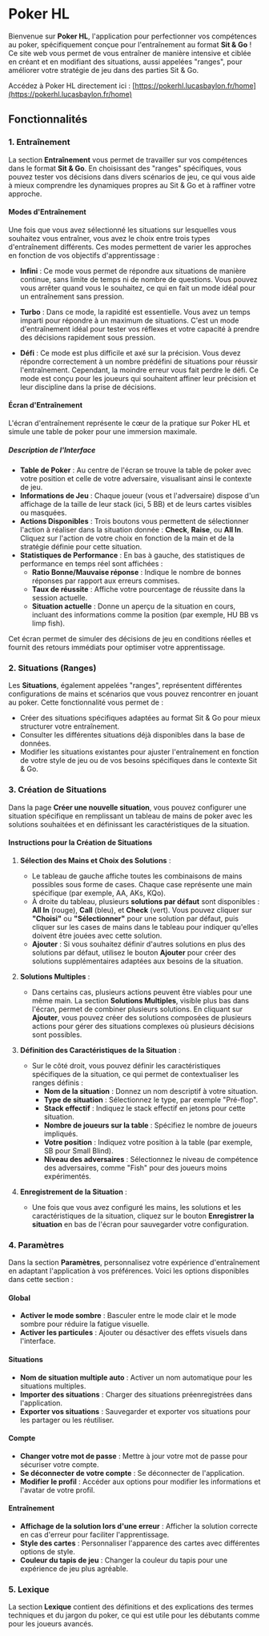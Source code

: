 # Poker HL

Bienvenue sur **Poker HL**, l'application pour perfectionner vos compétences au poker, spécifiquement conçue pour l'entraînement au format **Sit & Go** ! Ce site web vous permet de vous entraîner de manière intensive et ciblée en créant et en modifiant des situations, aussi appelées "ranges", pour améliorer votre stratégie de jeu dans des parties Sit & Go.

Accédez à Poker HL directement ici : [https://pokerhl.lucasbaylon.fr/home](https://pokerhl.lucasbaylon.fr/home)

## Fonctionnalités

### 1. Entraînement

La section **Entraînement** vous permet de travailler sur vos compétences dans le format **Sit & Go**. En choisissant des "ranges" spécifiques, vous pouvez tester vos décisions dans divers scénarios de jeu, ce qui vous aide à mieux comprendre les dynamiques propres au Sit & Go et à raffiner votre approche.

#### Modes d'Entraînement

Une fois que vous avez sélectionné les situations sur lesquelles vous souhaitez vous entraîner, vous avez le choix entre trois types d'entraînement différents. Ces modes permettent de varier les approches en fonction de vos objectifs d'apprentissage :

- **Infini** : Ce mode vous permet de répondre aux situations de manière continue, sans limite de temps ni de nombre de questions. Vous pouvez vous arrêter quand vous le souhaitez, ce qui en fait un mode idéal pour un entraînement sans pression.

- **Turbo** : Dans ce mode, la rapidité est essentielle. Vous avez un temps imparti pour répondre à un maximum de situations. C'est un mode d'entraînement idéal pour tester vos réflexes et votre capacité à prendre des décisions rapidement sous pression.

- **Défi** : Ce mode est plus difficile et axé sur la précision. Vous devez répondre correctement à un nombre prédéfini de situations pour réussir l'entraînement. Cependant, la moindre erreur vous fait perdre le défi. Ce mode est conçu pour les joueurs qui souhaitent affiner leur précision et leur discipline dans la prise de décisions.

#### Écran d'Entraînement

L'écran d'entraînement représente le cœur de la pratique sur Poker HL et simule une table de poker pour une immersion maximale.

##### Description de l'Interface

- **Table de Poker** : Au centre de l'écran se trouve la table de poker avec votre position et celle de votre adversaire, visualisant ainsi le contexte de jeu.
- **Informations de Jeu** : Chaque joueur (vous et l'adversaire) dispose d'un affichage de la taille de leur stack (ici, 5 BB) et de leurs cartes visibles ou masquées.
- **Actions Disponibles** : Trois boutons vous permettent de sélectionner l'action à réaliser dans la situation donnée : **Check**, **Raise**, ou **All In**. Cliquez sur l'action de votre choix en fonction de la main et de la stratégie définie pour cette situation.
- **Statistiques de Performance** : En bas à gauche, des statistiques de performance en temps réel sont affichées :
  - **Ratio Bonne/Mauvaise réponse** : Indique le nombre de bonnes réponses par rapport aux erreurs commises.
  - **Taux de réussite** : Affiche votre pourcentage de réussite dans la session actuelle.
  - **Situation actuelle** : Donne un aperçu de la situation en cours, incluant des informations comme la position (par exemple, HU BB vs limp fish).

Cet écran permet de simuler des décisions de jeu en conditions réelles et fournit des retours immédiats pour optimiser votre apprentissage.

### 2. Situations (Ranges)
Les **Situations**, également appelées "ranges", représentent différentes configurations de mains et scénarios que vous pouvez rencontrer en jouant au poker. Cette fonctionnalité vous permet de :
- Créer des situations spécifiques adaptées au format Sit & Go pour mieux structurer votre entraînement.
- Consulter les différentes situations déjà disponibles dans la base de données.
- Modifier les situations existantes pour ajuster l'entraînement en fonction de votre style de jeu ou de vos besoins spécifiques dans le contexte Sit & Go.

### 3. Création de Situations

Dans la page **Créer une nouvelle situation**, vous pouvez configurer une situation spécifique en remplissant un tableau de mains de poker avec les solutions souhaitées et en définissant les caractéristiques de la situation.

#### Instructions pour la Création de Situations

1. **Sélection des Mains et Choix des Solutions** :
   - Le tableau de gauche affiche toutes les combinaisons de mains possibles sous forme de cases. Chaque case représente une main spécifique (par exemple, AA, AKs, KQo).
   - À droite du tableau, plusieurs **solutions par défaut** sont disponibles : **All In** (rouge), **Call** (bleu), et **Check** (vert). Vous pouvez cliquer sur **"Choisi"** ou **"Sélectionner"** pour une solution par défaut, puis cliquer sur les cases de mains dans le tableau pour indiquer qu'elles doivent être jouées avec cette solution.
   - **Ajouter** : Si vous souhaitez définir d'autres solutions en plus des solutions par défaut, utilisez le bouton **Ajouter** pour créer des solutions supplémentaires adaptées aux besoins de la situation.

2. **Solutions Multiples** :
   - Dans certains cas, plusieurs actions peuvent être viables pour une même main. La section **Solutions Multiples**, visible plus bas dans l'écran, permet de combiner plusieurs solutions. En cliquant sur **Ajouter**, vous pouvez créer des solutions composées de plusieurs actions pour gérer des situations complexes où plusieurs décisions sont possibles.

3. **Définition des Caractéristiques de la Situation** :
   - Sur le côté droit, vous pouvez définir les caractéristiques spécifiques de la situation, ce qui permet de contextualiser les ranges définis :
     - **Nom de la situation** : Donnez un nom descriptif à votre situation.
     - **Type de situation** : Sélectionnez le type, par exemple "Pré-flop".
     - **Stack effectif** : Indiquez le stack effectif en jetons pour cette situation.
     - **Nombre de joueurs sur la table** : Spécifiez le nombre de joueurs impliqués.
     - **Votre position** : Indiquez votre position à la table (par exemple, SB pour Small Blind).
     - **Niveau des adversaires** : Sélectionnez le niveau de compétence des adversaires, comme "Fish" pour des joueurs moins expérimentés.

4. **Enregistrement de la Situation** :
   - Une fois que vous avez configuré les mains, les solutions et les caractéristiques de la situation, cliquez sur le bouton **Enregistrer la situation** en bas de l'écran pour sauvegarder votre configuration.

### 4. Paramètres
Dans la section **Paramètres**, personnalisez votre expérience d'entraînement en adaptant l'application à vos préférences. Voici les options disponibles dans cette section :

#### Global
- **Activer le mode sombre** : Basculer entre le mode clair et le mode sombre pour réduire la fatigue visuelle.
- **Activer les particules** : Ajouter ou désactiver des effets visuels dans l'interface.

#### Situations
- **Nom de situation multiple auto** : Activer un nom automatique pour les situations multiples.
- **Importer des situations** : Charger des situations préenregistrées dans l'application.
- **Exporter vos situations** : Sauvegarder et exporter vos situations pour les partager ou les réutiliser.

#### Compte
- **Changer votre mot de passe** : Mettre à jour votre mot de passe pour sécuriser votre compte.
- **Se déconnecter de votre compte** : Se déconnecter de l'application.
- **Modifier le profil** : Accéder aux options pour modifier les informations et l'avatar de votre profil.

#### Entraînement
- **Affichage de la solution lors d'une erreur** : Afficher la solution correcte en cas d'erreur pour faciliter l'apprentissage.
- **Style des cartes** : Personnaliser l'apparence des cartes avec différentes options de style.
- **Couleur du tapis de jeu** : Changer la couleur du tapis pour une expérience de jeu plus agréable.

### 5. Lexique
La section **Lexique** contient des définitions et des explications des termes techniques et du jargon du poker, ce qui est utile pour les débutants comme pour les joueurs avancés.